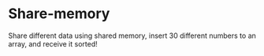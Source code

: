 # Share-memory
Share different data using shared memory, insert 30 different numbers to an array, and receive it sorted!
